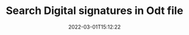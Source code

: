 ---
############################# Static ############################
layout: "auto-gen-signature"
date: 2022-03-01T15:12:22
draft: false
operation: Search
signaturetype: Digital
fileformat: Odt
productName: .NET
lang: en
productCode: net
otherformats: pdf doc docx docm dot dotx odt ott xls xlsx xlsm xlsb ods ots xltx xltm pptx pptm
breadcrumb: Search Digital signatures at Odt with C#

############################# Head ############################
head_title: "Search Digital signatures in Odt file in C#"
head_description: "Use .NET for searching Digital signatures in Odt files using a few lines of code."

############################# Header ############################
title: "Search Digital signatures in Odt file"
description: ".NET native API to search Digital signatures in already signed Odt file. Perform advanced e-signature operations within your Odt documents using a few lines of code."
bg_image: "https://cms.admin.containerize.com/templates/aspose/App_Themes/V3/images/bg/header1.png"
bg_overlay: false
button:
    enable: true

############################# SubMenu ############################
submenu:
    enable: true

    left:
        img_alt: "GroupDocs.Signature for .NET"
        image: "https://cms.admin.containerize.com/templates/groupdocs/images/product-logos/90x90-noborder/groupdocsature-net.png"
        product: "GroupDocs.Signature"
        platform: ".NET"



############################# About ############################
about:
    enable: true
    title: "About GroupDocs.Signature for .NET API"
    content: |
        [GroupDocs.Signature for .NET](https://products.groupdocs.com/signature/net/) is a advanced .NET API to electronically sign digital documents using various signature types such as text, image, barcode, QR-code, stamp, form-field and metadata. Users can load, edit, validate, save, remove, preview and search digital signatures within PDF, Microsoft Word, Excel worksheets, PowerPoint presentations, Adobe Photoshop, metafiles and image file formats, with additional support for customizing signature properties as needed.
    

############################# Steps ############################
steps:
    enable: true
    title_left: "How to search Digital signatures in Odt"
    content_left: |
        [GroupDocs.Signature for .NET](https://products.groupdocs.com/signature/net/) makes it easy for .NET developers to search Digital signatures in Odt files from within their applications by implementing a few easy steps.
        
        * Create new instance of Signature class and pass source document path as a constructor parameter.
        * Instantiate the SearchOptions object according to your requirements and specify search options.
        * Call Search method of Signature class instance and pass SearchOptions to it.

    title_right: "System Requirements"
    content_right: |
        GroupDocs.Signature for .NET are supported on all major platforms and operating systems. Before executing the code below, please make sure that you have the following prerequisites installed on your system.

        * Operating systems: Microsoft Windows, Linux, MacOS
        * Development environments: Microsoft Visual Studio, Xamarin, MonoDevelop
        * Frameworks: .NET Framework, .NET Standard, .NET Core, Mono
        * Download the latest version of GroupDocs.Signature for .NET from [Nuget](https://www.nuget.org/packages/groupdocs.signature)
         
    code: |
        ```csharp    
                
        // Set up input Odt file
        string filePath = "input.odt";

        // Instantiate Signature for input file
        using (GroupDocs.Signature.Signature signature = new GroupDocs.Signature.Signature(filePath))
        {
                //Create search options
                DigitalSearchOptions options = new DigitalSearchOptions()
                {
                    // specify special search criteria
                    Comments = "Approved",
                    // specify date range period of signature
                    SignDateTimeFrom = new DateTime(year: 2020, month: 01, day: 01),
                    SignDateTimeTo = new DateTime(year: 2020, month: 12, day: 31)
                };

                // search for Digital signatures in Odt document
                List<DigitalSignature> signatures = signature.Search<DigitalSignature>(options);

                // process signatures which were found                
                foreach (DigitalSignature signature in signatures)
                {
                    //...
                }
        }

        ```

############################# Demos ############################
demos:
    enable: true
    title: "Search Digital signatures Live Demo"
    content: |
       Add various electronic signatures to Odt file right now by visiting the [GroupDocs.Signature App](https://products.groupdocs.app/signature/family) website.

        
############################# More Formats ############################
more_formats:
    enable: true
    title: Search other Digital signatures using C#
    content: |
        Electronic signatures search in various documents. Find signatures from some of the popular file formats as stated below.
    format: 
           
       
back_to_top:
    enable: true
---